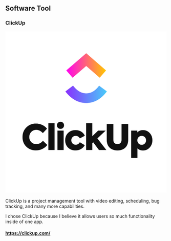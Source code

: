 ## Software Tool

### ClickUp

![clickup](https://github.com/asaiahL9/4883-SoftwareTools-Logan/blob/main/Assignments/A03/clickup.png)

ClickUp is a project management tool with video editing, scheduling, bug tracking, and many more capabilities.

I chose ClickUp because I believe it allows users so much functionality inside of one app.

#### https://clickup.com/


